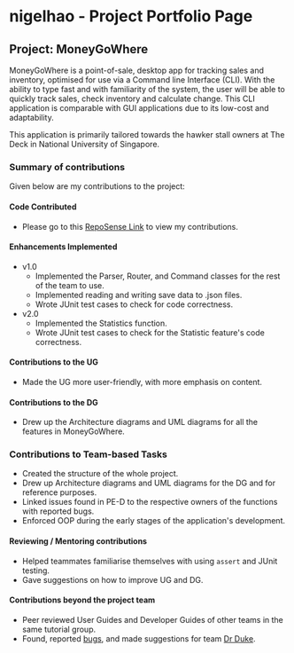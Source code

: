 # nigelhao - Project Portfolio Page

## Project: MoneyGoWhere

MoneyGoWhere is a point-of-sale, desktop app for tracking sales and inventory, optimised for use via a Command line
Interface (CLI). With the ability to type fast and with familiarity of the system, the user will be able to quickly track
sales, check inventory and calculate change. This CLI application is comparable with GUI applications due to its
low-cost and adaptability.

This application is primarily tailored towards the hawker stall owners at The Deck in National University of Singapore.

### Summary of contributions
Given below are my contributions to the project:

#### Code Contributed
* Please go to this [RepoSense Link](https://nus-cs2113-ay2223s2.github.io/tp-dashboard/?search=t09&sort=totalCommits%20dsc&sortWithin=totalCommits%20dsc&timeframe=commit&mergegroup=&groupSelect=groupByRepos&breakdown=true&checkedFileTypes=docs~functional-code~test-code~other&since=2023-03-02&tabOpen=true&zFR=false&tabType=authorship&tabAuthor=nigelhao&tabRepo=AY2223S2-CS2113T-T09-2%2Ftp%5Bmaster%5D&authorshipIsMergeGroup=false&authorshipFileTypes=docs~functional-code~test-code~other&authorshipIsBinaryFileTypeChecked=false&authorshipIsIgnoredFilesChecked=false) to view my contributions.

#### Enhancements Implemented
* v1.0
    * Implemented the Parser, Router, and Command classes for the rest of the team to use.
    * Implemented reading and writing save data to .json files.
    * Wrote JUnit test cases to check for code correctness.
* v2.0
    * Implemented the Statistics function.
    * Wrote JUnit test cases to check for the Statistic feature's code correctness.
  

#### Contributions to the UG
* Made the UG more user-friendly, with more emphasis on content.

#### Contributions to the DG
* Drew up the Architecture diagrams and UML diagrams for all the features in MoneyGoWhere.

### Contributions to Team-based Tasks
* Created the structure of the whole project.
* Drew up Architecture diagrams and UML diagrams for the DG and for reference purposes.
* Linked issues found in PE-D to the respective owners of the functions with reported bugs.
* Enforced OOP during the early stages of the application's development.

#### Reviewing / Mentoring contributions
* Helped teammates familiarise themselves with using `assert` and JUnit testing.
* Gave suggestions on how to improve UG and DG.


#### Contributions beyond the project team
* Peer reviewed User Guides and Developer Guides of other teams in the same tutorial group.
* Found, reported [bugs](https://github.com/nigelhao/ped/issues), and made suggestions for team [Dr Duke](https://github.com/AY2223S2-CS2113-W13-1/tp).
